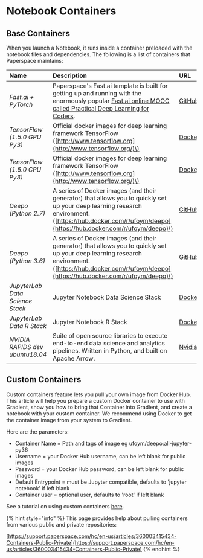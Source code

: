 # Notebook Containers

## Base Containers

When you launch a Notebook, it runs inside a container preloaded with the notebook files and dependencies.  The following is a list of containers that Paperspace maintains:

| Name | Description | URL |
| :--- | :--- | :--- |
| _Fast.ai + PyTorch_ | Paperspace's Fast.ai template is built for getting up and running with the enormously popular [Fast.ai online MOOC called Practical Deep Learning for Coders](http://www.fast.ai/).  | [GitHub](https://github.com/Paperspace/fastai-docker) |
| _TensorFlow \(1.5.0 GPU Py3\)_ | Official docker images for deep learning framework TensorFlow \([http://www.tensorflow.org](http://www.tensorflow.org/)\) | [DockerHub](https://hub.docker.com/r/tensorflow/tensorflow/) |
| _TensorFlow \(1.5.0 CPU Py3\)_ | Official docker images for deep learning framework TensorFlow \([http://www.tensorflow.org](http://www.tensorflow.org/)\) | [DockerHub](https://hub.docker.com/r/tensorflow/tensorflow/) |
| _Deepo \(Python 2.7\)_ | A series of Docker images \(and their generator\) that allows you to quickly set up your deep learning research environment. \([https://hub.docker.com/r/ufoym/deepo](https://hub.docker.com/r/ufoym/deepo)\) | [GitHub](https://github.com/ufoym/deepo) |
| _Deepo \(Python 3.6\)_ | A series of Docker images \(and their generator\) that allows you to quickly set up your deep learning research environment. \([https://hub.docker.com/r/ufoym/deepo](https://hub.docker.com/r/ufoym/deepo)\) | [GitHub](https://github.com/ufoym/deepo) |
| _JupyterLab Data Science Stack_ | Jupyter Notebook Data Science Stack | [DockerHub](https://hub.docker.com/r/jupyter/datascience-notebook/) |
| _JupyterLab Data R Stack_ | Jupyter Notebook R Stack | [DockerHub](https://hub.docker.com/r/jupyter/r-notebook/) |
| _NVIDIA RAPIDS dev ubuntu18.04_ | Suite of open source libraries to execute end-to-end data science and analytics pipelines. Written in Python, and built on Apache Arrow.  |  [Nvidia](https://developer.nvidia.com/rapids) |

## Custom Containers

Custom containers feature lets you pull your own image from Docker Hub. This article will help you prepare a custom Docker container to use with Gradient, show you how to bring that Container into Gradient, and create a notebook with your custom container. We recommend using Docker to get the container image from your system to Gradient. 

Here are the parameters:

* Container Name = Path and tags of image eg ufoym/deepo:all-jupyter-py36
* Username = your Docker Hub username, can be left blank for public images
* Password = your Docker Hub password, can be left blank for public images
* Default Entrypoint = must be Jupyter compatible, defaults to 'jupyter notebook' if left blank
* Container user = optional user, defaults to 'root' if left blank

See a tutorial on using custom containers [here](https://support.paperspace.com/hc/en-us/articles/360008256453-Creating-Using-Custom-Containers-with-Notebooks).

{% hint style="info" %}
This page provides help about pulling containers from various public and private repositories:

[https://support.paperspace.com/hc/en-us/articles/360003415434-Containers-Public-Private](https://support.paperspace.com/hc/en-us/articles/360003415434-Containers-Public-Private) 
{% endhint %}


